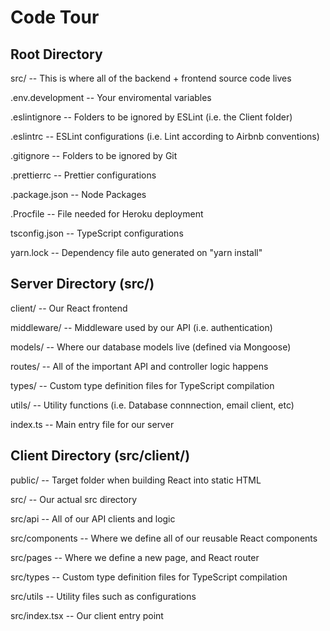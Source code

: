 # Code Tour

## Root Directory

src/ -- This is where all of the backend + frontend source code lives

.env.development -- Your enviromental variables

.eslintignore -- Folders to be ignored by ESLint (i.e. the Client folder)

.eslintrc -- ESLint configurations (i.e. Lint according to Airbnb conventions)

.gitignore -- Folders to be ignored by Git

.prettierrc -- Prettier configurations

.package.json -- Node Packages

.Procfile -- File needed for Heroku deployment

tsconfig.json -- TypeScript configurations

yarn.lock -- Dependency file auto generated on "yarn install"

## Server Directory (src/)

client/ -- Our React frontend

middleware/ -- Middleware used by our API (i.e. authentication)

models/ -- Where our database models live (defined via Mongoose)

routes/ -- All of the important API and controller logic happens

types/ -- Custom type definition files for TypeScript compilation

utils/ -- Utility functions (i.e. Database connnection, email client, etc)

index.ts -- Main entry file for our server

## Client Directory (src/client/)

public/ -- Target folder when building React into static HTML

src/ -- Our actual src directory

src/api -- All of our API clients and logic

src/components -- Where we define all of our reusable React components

src/pages -- Where we define a new page, and React router

src/types -- Custom type definition files for TypeScript compilation

src/utils -- Utility files such as configurations

src/index.tsx -- Our client entry point
